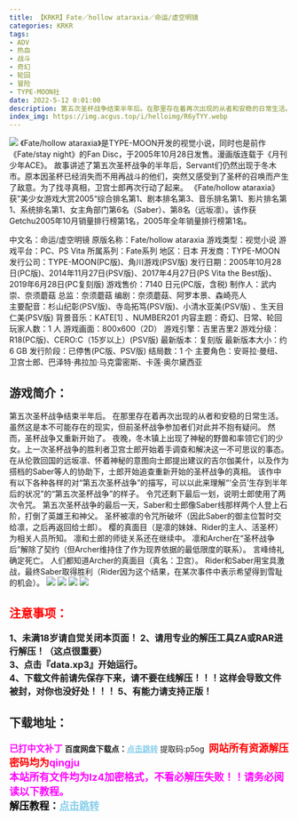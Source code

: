 ```yaml
---
title: 【KRKR】Fate／hollow ataraxia／命运/虚空明镜
categories: KRKR
tags:
- ADV
- 热血
- 战斗
- 奇幻
- 轮回
- 冒险
- TYPE-MOON社
date: 2022-5-12 0:01:00
description: 第五次圣杯战争结束半年后。在那里存在着再次出现的从者和安稳的日常生活。虽然这是本不可能存在的现实，但前圣杯战争参加者们对此并不抱有疑问。然而，圣杯战争又重新开始了。
index_img: https://img.acgus.top/i/helloimg/R6yTYY.webp
---
```

![](https://img.acgus.top/i/helloimg/R6yTYY.webp)
《Fate/hollow ataraxia》是TYPE-MOON开发的视觉小说，同时也是前作《Fate/stay night》的Fan Disc，于2005年10月28日发售。漫画版连载于《月刊少年ACE》。
故事讲述了第五次圣杯战争的半年后，Servant们仍然出现于冬木市。原本因圣杯已经消失而不用再战斗的他们，突然又感受到了圣杯的召唤而产生了敌意。为了找寻真相，卫宫士郎再次行动了起来。
《Fate/hollow ataraxia》获”美少女游戏大赏2005“综合排名第1、剧本排名第3、音乐排名第1、影片排名第1、系统排名第1、女主角部门第6名（Saber）、第8名（远坂凛）。该作获Getchu2005年10月销量排行榜第1名，2005年全年销量排行榜第1名。

中文名：命运/虚空明镜
原版名称：Fate/hollow ataraxia
游戏类型：视觉小说
游戏平台：PC、PS Vita 
所属系列：Fate系列
地区：日本
开发商：TYPE-MOON
发行公司：TYPE-MOON(PC版)、角川游戏(PSV版) 
发行日期：2005年10月28日(PC版)、2014年11月27日(PSV版)、2017年4月27日(PS Vita the Best版)、2019年6月28日(PC复刻版)
游戏售价：7140 日元(PC版，含税)
制作人：武内崇、奈须蘑菇
总监：奈须蘑菇
编剧：奈须蘑菇、阿罗本景、森崎亮人  
主要配音：杉山纪彰(PSV版)、寺岛拓笃(PSV版)、小清水亚美(PSV版) 、生天目仁美(PSV版)
背景音乐：KATE[1]  、NUMBER201
内容主题：奇幻、日常、轮回
玩家人数：1 人 
游戏画面：800x600（2D）
游戏引擎：吉里吉里2
游戏分级：R18(PC版)、CERO:C（15岁以上）(PSV版)
最新版本：复刻版 
最新版本大小：约 6 GB
发行阶段：已停售(PC版、PSV版)
结局数：1 个
主要角色：安哥拉·曼纽、卫宫士郎、巴泽特·弗拉加·马克雷密斯、卡莲·奥尔黛西亚

## 游戏简介：
第五次圣杯战争结束半年后。
在那里存在着再次出现的从者和安稳的日常生活。虽然这是本不可能存在的现实，但前圣杯战争参加者们对此并不抱有疑问。
然而，圣杯战争又重新开始了。
夜晚，冬木镇上出现了神秘的野兽和率领它们的少女。上一次圣杯战争的胜利者卫宫士郎开始着手调查和解决这一不可思议的事态。
在从伦敦回国的远坂凛、怀着神秘的意图向士郎提出建议的吉尔伽美什，以及作为搭档的Saber等人的协助下，士郎开始追查重新开始的圣杯战争的真相。
该作中有以下各种各样的对“第五次圣杯战争”的描写，可以以此来理解“‘全员’生存到半年后的状况”的“第五次圣杯战争”的样子。
令咒还剩下最后一划，说明士郎使用了两次令咒。
第五次圣杯战争的最后一天，Saber和士郎像Saber线那样两个人登上石阶，打倒了英雄王和神父。
圣杯被凛的令咒所破坏（因此Saber的御主位暂时交给凛，之后再返回给士郎）。
樱的真面目（是凛的妹妹、Rider的主人、活圣杯）为相关人员所知。
凛和士郎的师徒关系还在继续中。
凛和Archer在“圣杯战争后”解除了契约（但Archer维持住了作为现界依据的最低限度的联系）。
言峰绮礼确定死亡。
人们都知道Archer的真面目（真名：卫宫）。
Rider和Saber用宝具激战，最终Saber取得胜利（Rider因为这个结果，在某次事件中表示希望得到雪耻的机会）。
![](https://img.acgus.top/i/helloimg/R6yl5u.webp)
![](https://img.acgus.top/i/helloimg/R6yHzt.webp)
![](https://img.acgus.top/i/helloimg/R6yniQ.webp)
![](https://img.acgus.top/i/helloimg/R6y2vE.webp)





## <font color=#FF0000 >注意事项：</font>
<font size=3><b>1、未满18岁请自觉关闭本页面！
2、请用专业的解压工具ZA或RAR进行解压！（这点很重要）           
3、点击『data.xp3』开始运行。  
4、下载文件前请先保存下来，请不要在线解压！！！这样会导致文件被封，对你也没好处！！！
5、有能力请支持正版！</b></font>

## 下载地址：
<font color=#FF00FF size=3><b>已打中文补丁</b></font>
<b>百度网盘下载点：</b><a href="https://pan.baidu.com/s/13jASfCpXDELz3JZioW7Zig?pwd=p5og" style="color: #87CEEB;"><b>点击跳转</b></a> 提取码:p5og
<a style="padding: 0" href="https://post.qingju.org/AD/"><img style="max-width:100%" src="https://img.acgus.top/i/2024/07/478f689b8021d8d499ab43d21acf137a.gif" alt=""></a>
<b><font color=#FF0000 size=4>网站所有资源解压密码均为</b></font><b><font color=#FF00FF size=4>qingju</font><font color=#FF0000 ></font></b><br><b><font color=#FF00FF size=4>本站所有文件均为lz4加密格式，不看必解压失败！！请务必阅读以下教程。</b></font><br><b><font color=#000 size=4>解压教程：</b><a href="https://post.qingju.org/tutorial/000/" style="color: #87CEEB;"><b>点击跳转</b></a>
